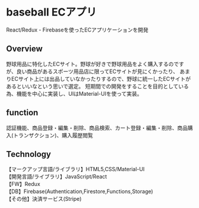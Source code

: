 # baseball ECアプリ

React/Redux - Firebaseを使ったECアプリケーションを開発

Overview
-------------------------
野球用品に特化したECサイト。野球が好きで野球用品をよく購入するのですが、良い商品があるスポーツ用品店に限ってECサイトが見にくかったり、
あまりECサイト上には出品していなかったりするので、野球に統一したECサイトがあるといいなという思いで選定。
短期間での開発をすることを目的としている為、機能を中心に実装し、UIはMaterial-UIを使って実装。

function
-------------------------
認証機能、商品登録・編集・削除、商品検索、カート登録・編集・削除、商品購入(トランザクション)、購入履歴閲覧


Technology
-------------------------
【マークアップ言語/ライブラリ】HTML5,CSS/Material-UI  
【開発言語/ライブラリ】JavaScript/React  
【FW】Redux  
【DB】Firebase(Authentication,Firestore,Functions,Storage)  
【その他】決済サービス(Stripe)  

